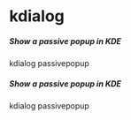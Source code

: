 # kdialog

##### Show a passive popup in KDE

   kdialog  passivepopup <text> <timeout>

##### Show a passive popup in KDE

   kdialog  passivepopup <text> <timeout>
